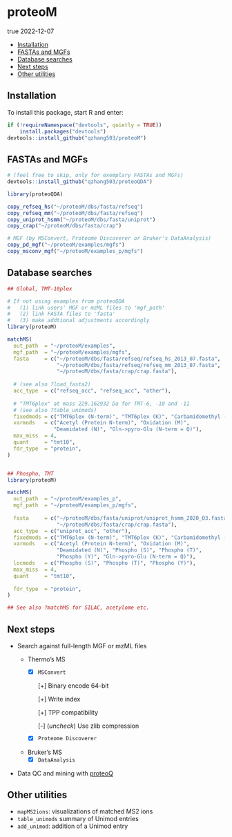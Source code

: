 proteoM
================
true
2022-12-07

- <a href="#installation" id="toc-installation">Installation</a>
- <a href="#fastas-and-mgfs" id="toc-fastas-and-mgfs">FASTAs and MGFs</a>
- <a href="#database-searches" id="toc-database-searches">Database
  searches</a>
- <a href="#next-steps" id="toc-next-steps">Next steps</a>
- <a href="#other-utilities" id="toc-other-utilities">Other utilities</a>

## Installation

To install this package, start R and enter:

``` r
if (!requireNamespace("devtools", quietly = TRUE))
    install.packages("devtools")
devtools::install_github("qzhang503/proteoM")
```

## FASTAs and MGFs

``` r
# (feel free to skip, only for exemplary FASTAs and MGFs)
devtools::install_github("qzhang503/proteoQDA")

library(proteoQDA)

copy_refseq_hs("~/proteoM/dbs/fasta/refseq")
copy_refseq_mm("~/proteoM/dbs/fasta/refseq")
copy_uniprot_hsmm("~/proteoM/dbs/fasta/uniprot")
copy_crap("~/proteoM/dbs/fasta/crap")

# MGF (by MSConvert, Proteome Discoverer or Bruker's DataAnalysis)
copy_pd_mgf("~/proteoM/examples/mgfs")
copy_msconv_mgf("~/proteoM/examples_p/mgfs")
```

## Database searches

``` r
## Global, TMT-10plex

# If not using examples from proteoQDA
#   (1) link users' MGF or mzML files to 'mgf_path'
#   (2) link FASTA files to 'fasta'
#   (3) make addtional adjustments accordingly
library(proteoM)

matchMS(
  out_path  = "~/proteoM/examples", 
  mgf_path  = "~/proteoM/examples/mgfs",
  fasta     = c("~/proteoM/dbs/fasta/refseq/refseq_hs_2013_07.fasta", 
                "~/proteoM/dbs/fasta/refseq/refseq_mm_2013_07.fasta", 
                "~/proteoM/dbs/fasta/crap/crap.fasta"), 
  
  # (see also ?load_fasta2)
  acc_type  = c("refseq_acc", "refseq_acc", "other"), 
  
  # "TMT6plex" at mass 229.162932 Da for TMT-6, -10 and -11 
  # (see also ?table_unimods)
  fixedmods = c("TMT6plex (N-term)", "TMT6plex (K)", "Carbamidomethyl (C)"),
  varmods   = c("Acetyl (Protein N-term)", "Oxidation (M)",
               "Deamidated (N)", "Gln->pyro-Glu (N-term = Q)"),
  max_miss  = 4, 
  quant     = "tmt10", 
  fdr_type  = "protein", 
)


## Phospho, TMT
library(proteoM)

matchMS(
  out_path  = "~/proteoM/examples_p", 
  mgf_path  = "~/proteoM/examples_p/mgfs",
  
  fasta     = c("~/proteoM/dbs/fasta/uniprot/uniprot_hsmm_2020_03.fasta", 
                "~/proteoM/dbs/fasta/crap/crap.fasta"), 
  acc_type  = c("uniprot_acc", "other"), 
  fixedmods = c("TMT6plex (N-term)", "TMT6plex (K)", "Carbamidomethyl (C)"), 
  varmods   = c("Acetyl (Protein N-term)", "Oxidation (M)", 
                "Deamidated (N)", "Phospho (S)", "Phospho (T)", 
                "Phospho (Y)", "Gln->pyro-Glu (N-term = Q)"), 
  locmods   = c("Phospho (S)", "Phospho (T)", "Phospho (Y)"), 
  max_miss  = 4, 
  quant     = "tmt10", 
  
  fdr_type  = "protein",
)

## See also ?matchMS for SILAC, acetylome etc.
```

## Next steps

- Search against full-length MGF or mzML files

  - Thermo’s MS
    - [x] `MSConvert`

      \[+\] Binary encode 64-bit

      \[+\] Write index

      \[+\] TPP compatibility

      \[-\] (*uncheck*) Use zlib compression

    - [x] `Proteome Discoverer`
  - Bruker’s MS
    - [x] `DataAnalysis`

- Data QC and mining with
  [proteoQ](https://github.com/qzhang503/proteoQ/)

## Other utilities

- `mapMS2ions`: visualizations of matched MS2 ions
- `table_unimods` summary of Unimod entries
- `add_unimod`: addition of a Unimod entry

